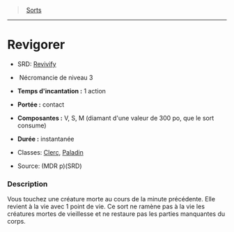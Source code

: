 ﻿---
!SpellItem
Family: SpellHD
Level: 3
Type: Nécromancie
CastingTime: 1 action
Range: contact
Components: V, S, M (diamant d'une valeur de 300 po, que le sort consume)
Duration: instantanée
Classes: '[Clerc](hd_cleric.md), [Paladin](hd_paladin.md)'
Id: spells_hd.md#revigorer
ParentLink: spells_hd.md#sorts
Name: Revigorer
ParentName: Sorts
NameLevel: 1
AltName: '[Revivify](srd_spells_revivify.md)'
Source: (MDR p)(SRD)
Attributes: {}
AttributesDictionary: >+
  {}

---
> [Sorts](hd_spells.md)

---

# Revigorer

- SRD: [Revivify](srd_spells_revivify.md)

-  Nécromancie de niveau 3

- **Temps d'incantation :** 1 action

- **Portée :** contact

- **Composantes :** V, S, M (diamant d'une valeur de 300 po, que le sort consume)

- **Durée :** instantanée

- Classes: [Clerc](hd_cleric.md), [Paladin](hd_paladin.md)

- Source: (MDR p)(SRD)

### Description

Vous touchez une créature morte au cours de la minute précédente. Elle revient à la vie avec 1 point de vie. Ce sort ne ramène pas à la vie les créatures mortes de vieillesse et ne restaure pas les parties manquantes du corps.

